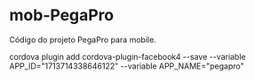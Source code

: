 # mob-PegaPro
Código do projeto PegaPro para mobile. 


cordova plugin add cordova-plugin-facebook4 --save  --variable APP_ID="1713714338646122" --variable APP_NAME="pegapro"
